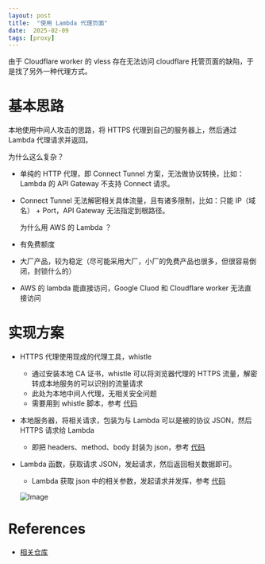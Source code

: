 ```yaml
---
layout: post
title:  "使用 Lambda 代理页面"
date:  2025-02-09
tags: [proxy]
---
```


  由于 Cloudflare worker 的 vless 存在无法访问 cloudflare 托管页面的缺陷，于是找了另外一种代理方式。

# 基本思路


  本地使用中间人攻击的思路，将 HTTPS 代理到自己的服务器上，然后通过 Lambda 代理请求并返回。

  为什么这么复杂？

* 单纯的 HTTP 代理，即 Connect Tunnel 方案，无法做协议转换，比如：Lambda 的 API Gateway 不支持 Connect 请求。
* Connect Tunnel 无法解密相关具体流量，且有诸多限制，比如：只能 IP（域名） + Port，API Gateway 无法指定到根路径。

  为什么用 AWS 的 Lambda ？

* 有免费额度
* 大厂产品，较为稳定（尽可能采用大厂，小厂的免费产品也很多，但很容易倒闭，封锁什么的）
* AWS 的 lambda 能直接访问，Google Cluod 和 Cloudflare worker 无法直接访问



# 实现方案

* HTTPS 代理使用现成的代理工具，whistle
  * 通过安装本地 CA 证书，whistle 可以将浏览器代理的 HTTPS 流量，解密转成本地服务的可以识别的流量请求
  * 此处为本地中间人代理，无相关安全问题
  * 需要用到 whistle 脚本，参考 [代码](https://github.com/zhoukekestar/http-proxy-server/blob/b712573d0b21608eedb53124b8e7aecd31671ce9/reqScript.js)
* 本地服务器，将相关请求，包装为与 Lambda 可以是被的协议 JSON，然后 HTTPS 请求给 Lambda
  * 即把 headers、method、body 封装为 json，参考 [代码](https://github.com/zhoukekestar/http-proxy-server/blob/b712573d0b21608eedb53124b8e7aecd31671ce9/index.mjs#L28)
* Lambda 函数，获取请求 JSON，发起请求，然后返回相关数据即可。
  * Lambda 获取 json 中的相关参数，发起请求并发挥，参考 [代码](https://github.com/zhoukekestar/http-proxy-server/blob/b712573d0b21608eedb53124b8e7aecd31671ce9/aws-lambda/index.mjs#L6)

  ![Image](https://github.com/user-attachments/assets/a7ad4897-b948-4744-9ee3-acdbc2c1a02e)


# References

* [相关仓库](https://github.com/zhoukekestar/http-proxy-server)
